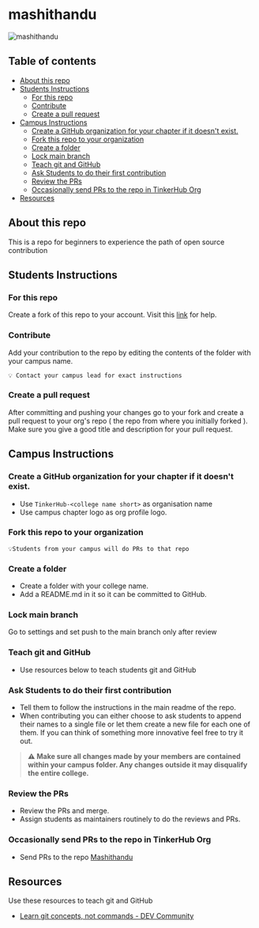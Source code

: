 # mashithandu

![mashithandu](https://github.com/tinkerhub-org/mashithandu/blob/main/resources/rajesh-mashithandu.jpg)


## Table of contents

- [About this repo](#about-this-repo)
- [Students Instructions](#students-instructions)
  - [For this repo](#for-this-repo)
  - [Contribute](#contribute)
  - [Create a pull request](#create-a-pull-request)
- [Campus Instructions](#campus-instructions)
  - [Create a GitHub organization for your chapter if it doesn't exist.](#create-a-github-organization-for-your-chapter-if-it-doesnt-exist)
  - [Fork this repo to your organization](#fork-this-repo-to-your-organization)
  - [Create a folder](#create-a-folder)
  - [Lock main branch](#lock-main-branch)
  - [Teach git and GitHub](#teach-git-and-github)
  - [Ask Students to do their first contribution](#ask-students-to-do-their-first-contribution)
  - [Review the PRs](#review-the-prs)
  - [Occasionally send PRs to the repo in TinkerHub Org](#occasionally-send-prs-to-the-repo-in-tinkerhub-org)
- [Resources](#resources)

## About this repo 

This is a repo for beginners to experience the path of open source contribution  
  
## Students Instructions

###  For this repo
Create a fork of this repo to your account. Visit this [link](https://www.dataschool.io/how-to-contribute-on-github/) for help.

### Contribute
Add your contribution to the repo by editing the contents of the folder with your campus name.

```
💡 Contact your campus lead for exact instructions
```

### Create a pull request

After committing and pushing your changes go to your fork and create a pull request to your org's repo ( the repo from where you initially forked ). Make sure you give a good title and description for your pull request.

## Campus Instructions

### Create a GitHub organization for your chapter if it doesn't exist.

- Use `TinkerHub-<college name short>` as organisation name
- Use campus chapter logo as org profile logo.

### Fork this repo to your organization
```
💡Students from your campus will do PRs to that repo
```
### Create a folder

- Create a folder with your college name.
- Add a README.md in it so it can be committed to GitHub.

### Lock main branch

Go to settings and set push to the main branch only after review

### Teach git and GitHub 

- Use resources below to teach students git and GitHub

### Ask Students to do their first contribution

- Tell them to follow the instructions in the main readme of the repo.
- When contributing you can either choose to ask students to append their names to a single file or let them create a new file for each one of them. If you can think of something more innovative feel free to try it out.

>**⚠️ Make sure all changes made by your members are contained within your
>  campus folder. Any changes outside it may disqualify the entire
>   college.**


### Review the PRs

- Review the PRs and merge.
- Assign students as maintainers routinely to do the reviews and PRs.

### Occasionally send PRs to the repo in TinkerHub Org

- Send PRs to the repo [Mashithandu](https://github.com/tinkerhub/mashithandu) 


## Resources

Use these resources to teach git and GitHub

- [Learn git concepts, not commands - DEV Community](https://dev.to/unseenwizzard/learn-git-concepts-not-commands-4gjc)
